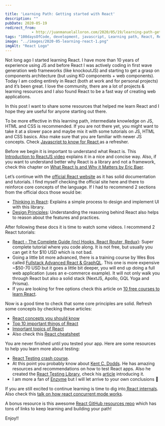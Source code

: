 ```yaml
---

title: 'Learning Path: Getting started with React'
description: ""
pubDate: 2020-05-19
redirect_from: 
            - http://juanmanuelalloron.com/2020/05/19/learning-path-getting-started-with-react/
tags: "100daysOfCode, development, javascript, Learning path, React, React Fiber"
image: "../images/2020-05-learning-react-1.png"
imgAlt: "React Logo"
---
```

Not long ago I started learning React. I have more than 10 years of experience using JS and before React I was actively coding in first wave generation web frameworks (like knockoutJS) and starting to get a grasp on components architecture (but using KO components + web components). Today I am coding entirely in React (both at work and for personal projects) and it’s been great. I love the community, there are a lot of projects & learning resources and I also found React to be a fast way of creating web applications.

In this post I want to share some resources that helped me learn React and I hope they are useful for anyone starting out there.

<p class="note">To be more effective in this learning path, intermediate knowledge on JS, HTML and CSS is recommended. If you are not there yet, you might want to take it at a slower pace and maybe mix it with some tutorials on JS, HTML and CSS basics.
Also make sure that you are familiar with newer JS concepts. Check <a class="highlight" rel="noreferrer noopener" href="https://kentcdodds.com/blog/javascript-to-know-for-react)" target="_blank">Javascript to know for React </a>as a refresher.
</p>

Before we begin it is important to understand what React is. This [Introduction to ReactJS video](https://www.youtube.com/watch?v=ycstRj2i66k) explains it in a nice and concise way. Also, if you want to understand better why React is a library and not a framework, check this chapter on [What React Is and Why it Matters by Eric Baer](https://www.oreilly.com/library/view/what-react-is/9781491996744/ch01.html).

Let’s continue with the [official React website](https://reactjs.org/docs/getting-started.html) as it has solid documentation and tutorials. I find myself checking the official site here and there to reinforce core concepts of the language. If I had to recommend 2 sections from the official docs those would be:

- [Thinking in React](https://reactjs.org/docs/thinking-in-react.html): Explains a simple process to design and implement UI with this library.
- [Design Principles](https://reactjs.org/docs/design-principles.html): Understanding the reasoning behind React also helps to reason about the features and practices.

After following these docs it is time to watch some videos. I recommend 2 React tutorials:

- [React - The Complete Guide (incl Hooks, React Router, Redux)](https://www.udemy.com/course/react-the-complete-guide-incl-redux/): Super complete tutorial where you code along. It is not free, but usually you can get it for \$10 USD which is not bad.
- Going a little bit more advanced, there is a training course by Wes Bos called [Fullstack Advanced React & GraphQL](https://advancedreact.com/). This one is more expensive ~\$50-70 USD but it goes a little bit deeper, you will end up doing a full web application (uses an e-commerce example). It will not only walk you through React but also a solid stack (NextJS, Apollo, GQL Yoga and Prisma).
- If you are looking for free options check this article on [10 free courses to learn React](https://medium.com/javarevisited/top-10-free-courses-to-learn-react-js-c14edbd3b35f).

Now is a good time to check that some core principles are solid. Refresh some concepts by checking these articles:

- [React concepts you should know](https://medium.com/@ornob011/react-concepts-you-should-know-1c95897c237a)
- [Top 10 important things of React](https://medium.com/@shakilatrai5/top-ten-important-things-of-react-9df21911f5ff)
- [Important topics of React](https://medium.com/@shrikantamazumder/important-topics-of-react-7f7afaf8bf0)
- Also check this [React cheatsheet](https://devhints.io/react)

You are never finished until you tested your app. Here are some resources to help you learn more about testing:

- [React Testing crash course](https://dev.to/emarsys/react-testing-crash-course-ccl).
- At this point you probably know about [Kent C. Dodds](https://kentcdodds.com/). He has amazing resources and recommendations on how to test React apps. Also he created the [React Testing Library](https://testing-library.com/docs/intro), check his [article](https://kentcdodds.com/blog/introducing-the-react-testing-library) introducing it.
- I am more a fan of [Enzyme](https://enzymejs.github.io/enzyme/) but I will let arrive to your own conclusions 🙂

If you are still excited to continue learning is time to dig into[ React internals](https://juanmanuelalloron.com/2020/04/12/weekly-digest-4-on-react-internals). Also check this [talk on how react concurrent mode works](https://www.swyx.io/speaking/react-from-scratch).

A bonus resource is this awesome [React GitHub resources repo](https://github.com/enaqx/awesome-react) which has tons of links to keep learning and building your path!

Enjoy!!

